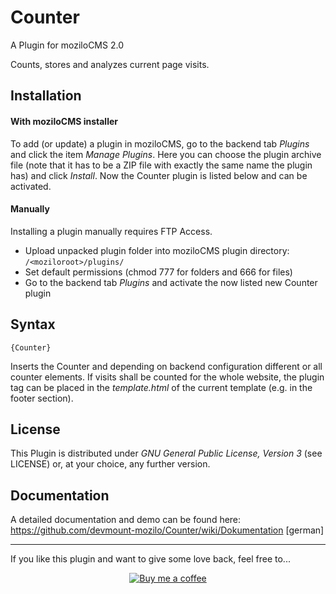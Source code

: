 Counter
=======

A Plugin for moziloCMS 2.0

Counts, stores and analyzes current page visits.

## Installation
#### With moziloCMS installer
To add (or update) a plugin in moziloCMS, go to the backend tab *Plugins* and click the item *Manage Plugins*. Here you can choose the plugin archive file (note that it has to be a ZIP file with exactly the same name the plugin has) and click *Install*. Now the Counter plugin is listed below and can be activated.

#### Manually
Installing a plugin manually requires FTP Access.
- Upload unpacked plugin folder into moziloCMS plugin directory: ```/<moziloroot>/plugins/```
- Set default permissions (chmod 777 for folders and 666 for files)
- Go to the backend tab *Plugins* and activate the now listed new Counter plugin

## Syntax
```
{Counter}
```
Inserts the Counter and depending on backend configuration different or all counter elements.
If visits shall be counted for the whole website, the plugin tag can be placed in the *template.html* of the current template (e.g. in the footer section).

## License
This Plugin is distributed under *GNU General Public License, Version 3* (see LICENSE) or, at your choice, any further version.

## Documentation
A detailed documentation and demo can be found here:  
https://github.com/devmount-mozilo/Counter/wiki/Dokumentation [german]

---

If you like this plugin and want to give some love back, feel free to...

<p align="center">
  <a href="https://www.buymeacoffee.com/devmount" target="_blank">
  <img alt="Buy me a coffee" src="https://user-images.githubusercontent.com/5441654/44213163-60a91100-a16d-11e8-9d5d-7d862cae7b7c.png">
  </a>
</p>
